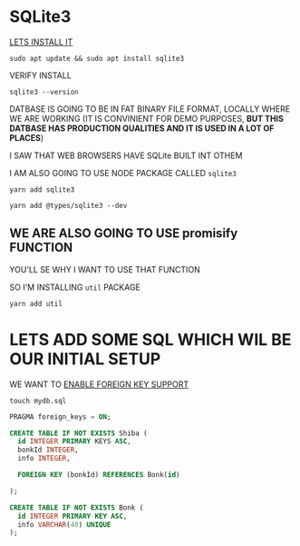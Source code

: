 # SQLite3

[LETS INSTALL IT](https://www.digitalocean.com/community/tutorials/how-to-install-and-use-sqlite-on-ubuntu-20-04)

```
sudo apt update && sudo apt install sqlite3
```

VERIFY INSTALL

```
sqlite3 --version
```

DATBASE IS GOING TO BE IN FAT BINARY FILE FORMAT, LOCALLY WHERE WE ARE WORKING (IT IS CONVINIENT FOR DEMO PURPOSES, **BUT THIS DATBASE HAS PRODUCTION QUALITIES AND IT IS USED IN A LOT OF PLACES**)

I SAW THAT WEB BROWSERS HAVE SQLite BUILT INT OTHEM

I AM ALSO GOING TO USE NODE PACKAGE CALLED `sqlite3`

```
yarn add sqlite3
```

```
yarn add @types/sqlite3 --dev
```

## WE ARE ALSO GOING TO USE promisify FUNCTION

YOU'LL SE WHY I WANT TO USE THAT FUNCTION

SO I'M INSTALLING `util` PACKAGE

```
yarn add util
```

# LETS ADD SOME SQL WHICH WIL BE OUR INITIAL SETUP

WE WANT TO [ENABLE FOREIGN KEY SUPPORT](https://www.sqlite.org/foreignkeys.html#fk_enable)

```
touch mydb.sql
```

```sql
PRAGMA foreign_keys = ON;

CREATE TABLE IF NOT EXISTS Shiba (
  id INTEGER PRIMARY KEYS ASC,
  bonkId INTEGER,
  info INTEGER,

  FOREIGN KEY (bonkId) REFERENCES Bonk(id)

);

CREATE TABLE IF NOT EXISTS Bonk (
  id INTEGER PRIMARY KEY ASC,
  info VARCHAR(40) UNIQUE
);

```